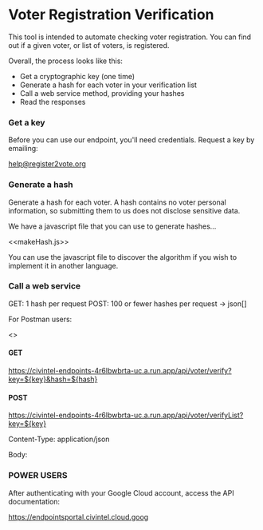 # Voter Registration Verification

This tool is intended to automate checking voter registration.  You can find out if a given voter, or list of voters, is registered.

Overall, the process looks like this:

* Get a cryptographic key (one time)
* Generate a hash for each voter in your verification list
* Call a web service method, providing your hashes
* Read the responses

### Get a key

Before you can use our endpoint, you'll need credentials.  Request a key by emailing:

help@register2vote.org

### Generate a hash

Generate a hash for each voter.  A hash contains no voter personal information, so submitting them to us does not disclose sensitive data.

We have a javascript file that you can use to generate hashes...

  <<makeHash.js>>

You can use the javascript file to discover the algorithm if you wish to implement it in another language.

### Call a web service

GET: 1 hash per request
POST: 100 or fewer hashes per request -> json[]

For Postman users:

  <<Postman config>>

#### GET

https://civintel-endpoints-4r6lbwbrta-uc.a.run.app/api/voter/verify?key=${key}&hash=${hash}


#### POST
https://civintel-endpoints-4r6lbwbrta-uc.a.run.app/api/voter/verifyList?key=${key}

Content-Type: application/json

Body:


### POWER USERS

After authenticating with your Google Cloud account, access the API documentation:

https://endpointsportal.civintel.cloud.goog
